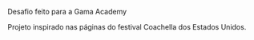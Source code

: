 Desafio feito para a Gama Academy


Projeto inspirado nas páginas do festival Coachella dos Estados Unidos.
